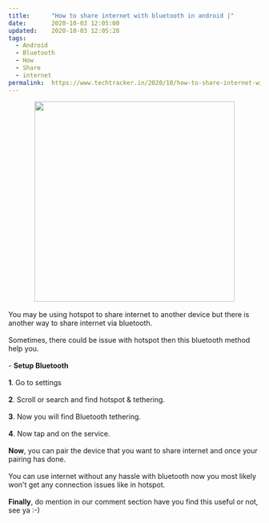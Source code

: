 ```yaml
---
title:		"How to share internet with bluetooth in android |"
date:		2020-10-03 12:05:00
updated:	2020-10-03 12:05:28
tags: 
  - Android
  - Bluetooth
  - How
  - Share
  - internet	
permalink:	https://www.techtracker.in/2020/10/how-to-share-internet-with-bluetooth-in.html
---
```


<div><div class="separator" style="clear: both; text-align: center;">
  <a href="https://lh3.googleusercontent.com/-yBexscYms8g/X3gbrmLKmZI/AAAAAAAABsM/nrN_YwXtbA0Rp0fSZJnTpOO_C9czqAbJgCLcBGAsYHQ/s1600/1601706922841321-0.png" imageanchor="1" style="margin-left: 1em; margin-right: 1em;">
    <img border="0" src="https://lh3.googleusercontent.com/-yBexscYms8g/X3gbrmLKmZI/AAAAAAAABsM/nrN_YwXtbA0Rp0fSZJnTpOO_C9czqAbJgCLcBGAsYHQ/s1600/1601706922841321-0.png" width="400">
  </a>
</div></div><div><br></div>You may be using hotspot to share internet to another device but there is another way to share internet via bluetooth.<div><br></div><div>Sometimes, there could be issue with hotspot then this bluetooth method help you.</div><div><br></div><div>- <b>Setup Bluetooth&nbsp;</b></div><div><br></div><div><b>1</b>. Go to settings&nbsp;</div><div><br></div><div><b>2</b>. Scroll or search and find hotspot &amp; tethering.</div><div><br></div><div><b>3</b>. Now you will find Bluetooth tethering.</div><div><br></div><div><b>4</b>. Now tap and on the service.</div><div><br></div><div><b>Now</b>, you can pair the device that you want to share internet and once your pairing has done.</div><div><br></div><div>You can use internet without any hassle with bluetooth now you most likely won't get any connection issues like in hotspot.</div><div><br></div><div><b>Finally</b>, do mention in our comment section have you find this useful or not, see ya :-)</div>
<!-- no comments on this post -->